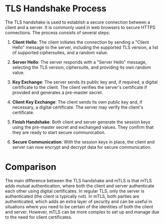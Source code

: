 # TLS Handshake Process

The TLS handshake is used to establish a secure connection between a client and a server. It is commonly used in web browsers to secure HTTPS connections. The process consists of several steps:

1. **Client Hello**: The client initiates the connection by sending a "Client Hello" message to the server, including the supported TLS version, a list of supported ciphersuites, and a random value.

2. **Server Hello**: The server responds with a "Server Hello" message, selecting the TLS version, ciphersuite, and providing its own random value.

3. **Key Exchange**: The server sends its public key and, if required, a digital certificate to the client. The client verifies the server's certificate if provided and generates a pre-master secret.

4. **Client Key Exchange**: The client sends its own public key and, if necessary, a digital certificate. The server may verify the client's certificate.

5. **Finish Handshake**: Both client and server generate the session keys using the pre-master secret and exchanged values. They confirm that they are ready to start secure communication.

6. **Secure Communication**: With the session keys in place, the client and server can now encrypt and decrypt data for secure communication.


# Comparison

The main difference between the TLS handshake and mTLS is that mTLS adds mutual authentication, where both the client and server authenticate each other using digital certificates. In regular TLS, only the server is authenticated (the client is typically not). In mTLS, both parties are authenticated, which adds an extra layer of security and can be useful in situations where you need to be certain of the identities of both the client and server. However, mTLS can be more complex to set up and manage due to the need for client certificates.
